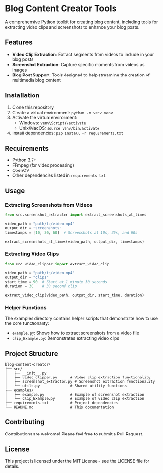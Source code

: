 # Blog Content Creator Tools

A comprehensive Python toolkit for creating blog content, including tools for extracting video clips and screenshots to enhance your blog posts.

## Features

- **Video Clip Extraction**: Extract segments from videos to include in your blog posts
- **Screenshot Extraction**: Capture specific moments from videos as images
- **Blog Post Support**: Tools designed to help streamline the creation of multimedia blog content

## Installation

1. Clone this repository
2. Create a virtual environment: `python -m venv venv`
3. Activate the virtual environment:
   - Windows: `venv\Scripts\activate`
   - Unix/MacOS: `source venv/bin/activate`
4. Install dependencies: `pip install -r requirements.txt`

## Requirements

- Python 3.7+
- FFmpeg (for video processing)
- OpenCV
- Other dependencies listed in `requirements.txt`

## Usage

### Extracting Screenshots from Videos

```python
from src.screenshot_extractor import extract_screenshots_at_times

video_path = "path/to/video.mp4"
output_dir = "screenshots"
timestamps = [10, 30, 60]  # Screenshots at 10s, 30s, and 60s

extract_screenshots_at_times(video_path, output_dir, timestamps)
```

### Extracting Video Clips

```python
from src.video_clipper import extract_video_clip

video_path = "path/to/video.mp4"
output_dir = "clips"
start_time = 90  # Start at 1 minute 30 seconds
duration = 30    # 30 second clip

extract_video_clip(video_path, output_dir, start_time, duration)
```

### Helper Functions

The examples directory contains helper scripts that demonstrate how to use the core functionality:

- `example.py`: Shows how to extract screenshots from a video file
- `clip_Example.py`: Demonstrates extracting video clips

## Project Structure

```
blog-content-creator/
├── src/
│   ├── __init__.py
│   ├── video_clipper.py      # Video clip extraction functionality
│   ├── screenshot_extractor.py # Screenshot extraction functionality
│   └── utils.py              # Shared utility functions
├── examples/
│   ├── example.py            # Example of screenshot extraction
│   └── clip_Example.py       # Example of video clip extraction
├── requirements.txt          # Project dependencies
└── README.md                 # This documentation
```

## Contributing

Contributions are welcome! Please feel free to submit a Pull Request.

## License

This project is licensed under the MIT License - see the LICENSE file for details.